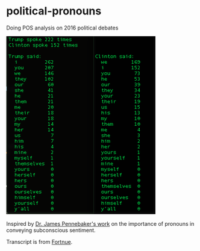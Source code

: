 # political-pronouns
Doing POS analysis on 2016 political debates

![Example output](0926_pronouns.png?raw=true "Example output")

Inspired by [Dr. James Pennebaker's work](http://www.secretlifeofpronouns.com/)  on the importance of pronouns in conveying subconscious sentiment. 

Transcript is from [Fortnue](http://fortune.com/2016/09/26/presidential-debate-transcript/).
